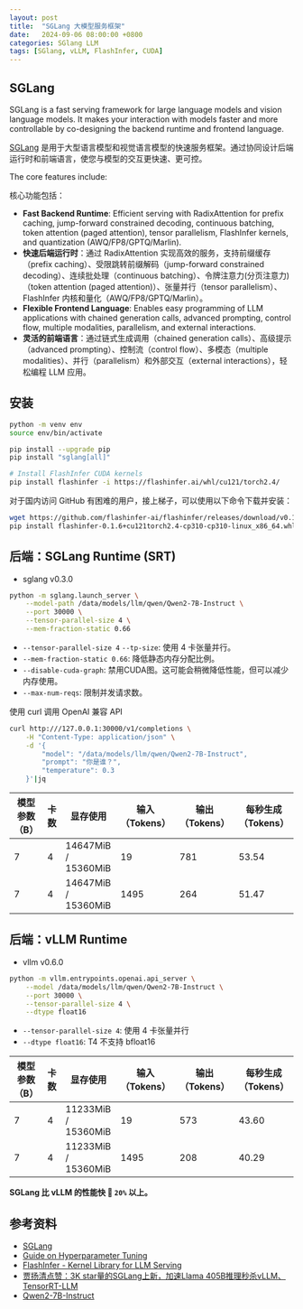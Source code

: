```yaml
---
layout: post
title:  "SGLang 大模型服务框架"
date:   2024-09-06 08:00:00 +0800
categories: SGlang LLM
tags: [SGlang, vLLM, FlashInfer, CUDA]
---
```


## SGLang
SGLang is a fast serving framework for large language models and vision language models. It makes your interaction with models faster and more controllable by co-designing the backend runtime and frontend language.

[SGLang](https://github.com/sgl-project/sglang) 是用于大型语言模型和视觉语言模型的快速服务框架。通过协同设计后端运行时和前端语言，使您与模型的交互更快速、更可控。

The core features include:

核心功能包括：
- **Fast Backend Runtime**: Efficient serving with RadixAttention for prefix caching, jump-forward constrained decoding, continuous batching, token attention (paged attention), tensor parallelism, FlashInfer kernels, and quantization (AWQ/FP8/GPTQ/Marlin).
- **快速后端运行时**：通过 RadixAttention 实现高效的服务，支持前缀缓存（prefix caching）、受限跳转前缀解码（jump-forward constrained decoding）、连续批处理（continuous batching）、令牌注意力(分页注意力)（token attention (paged attention)）、张量并行（tensor parallelism）、FlashInfer 内核和量化（AWQ/FP8/GPTQ/Marlin）。
- **Flexible Frontend Language**: Enables easy programming of LLM applications with chained generation calls, advanced prompting, control flow, multiple modalities, parallelism, and external interactions.
- **灵活的前端语言**：通过链式生成调用（chained generation calls）、高级提示（advanced prompting）、控制流（control flow）、多模态（multiple modalities）、并行（parallelism）和外部交互（external interactions），轻松编程 LLM 应用。


## 安装
```bash
python -m venv env
source env/bin/activate

pip install --upgrade pip
pip install "sglang[all]"

# Install FlashInfer CUDA kernels
pip install flashinfer -i https://flashinfer.ai/whl/cu121/torch2.4/
```

对于国内访问 GitHub 有困难的用户，接上梯子，可以使用以下命令下载并安装：

```bash
wget https://github.com/flashinfer-ai/flashinfer/releases/download/v0.1.6/flashinfer-0.1.6%2Bcu121torch2.4-cp310-cp310-linux_x86_64.whl
pip install flashinfer-0.1.6+cu121torch2.4-cp310-cp310-linux_x86_64.whl
```


## 后端：SGLang Runtime (SRT)
- sglang v0.3.0

```bash
python -m sglang.launch_server \
    --model-path /data/models/llm/qwen/Qwen2-7B-Instruct \
    --port 30000 \
    --tensor-parallel-size 4 \
    --mem-fraction-static 0.66
```
- `--tensor-parallel-size 4` `--tp-size`: 使用 4 卡张量并行。
- `--mem-fraction-static 0.66`: 降低静态内存分配比例。
- `--disable-cuda-graph`: 禁用CUDA图。这可能会稍微降低性能，但可以减少内存使用。
- `--max-num-reqs`: 限制并发请求数。

使用 curl 调用 OpenAI 兼容 API

```bash
curl http:///127.0.0.1:30000/v1/completions \
    -H "Content-Type: application/json" \
    -d '{
        "model": "/data/models/llm/qwen/Qwen2-7B-Instruct",
        "prompt": "你是谁？",
        "temperature": 0.3
    }'|jq
```

| 模型参数（B） | 卡数 | 显存使用 | 输入（Tokens） | 输出（Tokens） | 每秒生成（Tokens） |
| --- | --- | --- | --- | --- | --- |
| 7 | 4 | 14647MiB / 15360MiB | 19 | 781 | 53.54 |
| 7 | 4 | 14647MiB / 15360MiB | 1495 | 264 | 51.47 |


## 后端：vLLM Runtime
- vllm v0.6.0

```bash
python -m vllm.entrypoints.openai.api_server \
    --model /data/models/llm/qwen/Qwen2-7B-Instruct \
    --port 30000 \
    --tensor-parallel-size 4 \
    --dtype float16
```
- `--tensor-parallel-size 4`: 使用 4 卡张量并行
- `--dtype float16`: T4 不支持 bfloat16

| 模型参数（B） | 卡数 | 显存使用 | 输入（Tokens） | 输出（Tokens） | 每秒生成（Tokens） |
| --- | --- | --- | --- | --- | --- |
| 7 | 4 | 11233MiB / 15360MiB | 19 | 573 | 43.60 |
| 7 | 4 | 11233MiB / 15360MiB | 1495 | 208 | 40.29 |


**SGLang 比 vLLM 的性能快 🚀 `20%` 以上。**


## 参考资料
- [SGLang](https://github.com/sgl-project/sglang)
- [Guide on Hyperparameter Tuning](https://github.com/sgl-project/sglang/blob/main/docs/en/hyperparameter_tuning.md)
- [FlashInfer - Kernel Library for LLM Serving](https://github.com/flashinfer-ai/flashinfer)
- [贾扬清点赞：3K star量的SGLang上新，加速Llama 405B推理秒杀vLLM、TensorRT-LLM](https://mp.weixin.qq.com/s/FYwguU3USf12Wb5HXaHH3A)
- [Qwen2-7B-Instruct](https://www.modelscope.cn/models/qwen/Qwen2-7B-Instruct)
